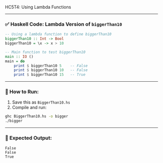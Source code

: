 HC5T4: Using Lambda Functions

---

### ✅ Haskell Code: Lambda Version of `biggerThan10`

```haskell
-- Using a lambda function to define biggerThan10
biggerThan10 :: Int -> Bool
biggerThan10 = \x -> x > 10

-- Main function to test biggerThan10
main :: IO ()
main = do
    print $ biggerThan10 5    -- False
    print $ biggerThan10 10   -- False
    print $ biggerThan10 15   -- True
```

---

### 🏃 How to Run:

1. Save this as `BiggerThan10.hs`
2. Compile and run:

```bash
ghc BiggerThan10.hs -o bigger
./bigger
```

---

### 🧾 Expected Output:

```
False
False
True
```
